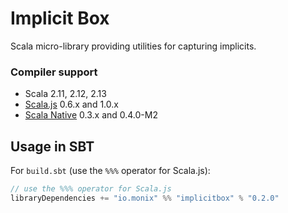 # Implicit Box

Scala micro-library providing utilities for capturing implicits.

### Compiler support

- Scala 2.11, 2.12, 2.13
- [Scala.js](https://www.scala-js.org/) 0.6.x and 1.0.x
- [Scala Native](https://github.com/scala-native/scala-native) 0.3.x and 0.4.0-M2

## Usage in SBT

For `build.sbt` (use the `%%%` operator for Scala.js):

```scala
// use the %%% operator for Scala.js
libraryDependencies += "io.monix" %% "implicitbox" % "0.2.0"
```
